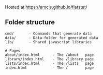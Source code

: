 Hosted at https://arxcis.github.io/flatstat/


## Folder structure

```
cmd/       - Commands that generate data
data/      - Data-folder for generated data
lib/       - Shared javascript libraries

# Pages
about/index.html      - The /about   page
library/index.html    - The /library page
lists/index.html      - The /lists   page
index.html            - The /        page

